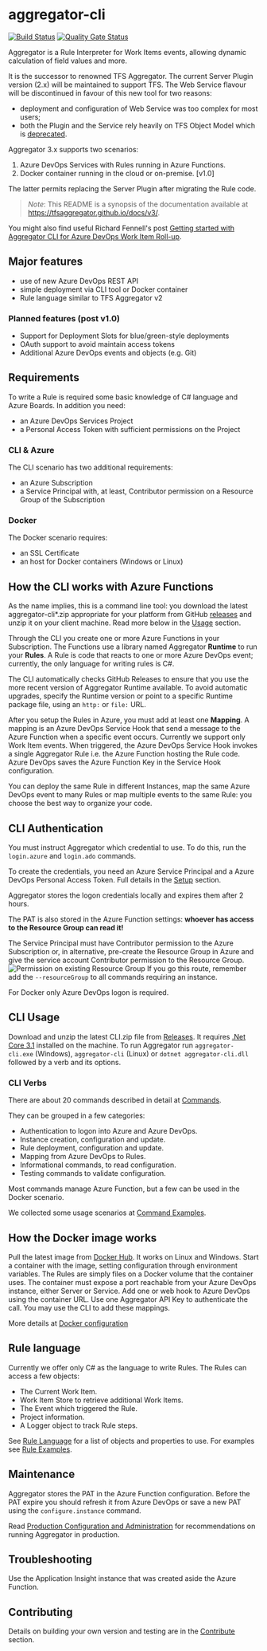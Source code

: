 # aggregator-cli

[![Build Status](https://github.com/tfsaggregator/aggregator-cli/workflows/CI/badge.svg?branch=master)](https://github.com/tfsaggregator/aggregator-cli/actions)   [![Quality Gate Status](https://sonarcloud.io/api/project_badges/measure?project=tfsaggregator_aggregator-cli&metric=alert_status)](https://sonarcloud.io/dashboard?id=tfsaggregator_aggregator-cli)

Aggregator is a Rule Interpreter for Work Items events, allowing dynamic calculation of field values and more.

It is the successor to renowned TFS Aggregator.
The current Server Plugin version (2.x) will be maintained to support TFS.
The Web Service flavour will be discontinued in favour of this new tool for two reasons:
- deployment and configuration of Web Service was too complex for most users;
- both the Plugin and the Service rely heavily on TFS Object Model which is [deprecated](https://docs.microsoft.com/en-us/azure/devops/integrate/concepts/wit-client-om-deprecation).

Aggregator 3.x supports two scenarios:
 1. Azure DevOps Services with Rules running in Azure Functions.
 2. Docker container running in the cloud or on-premise. [v1.0]

The latter permits replacing the Server Plugin after migrating the Rule code.

> *Note*: This README is a synopsis of the documentation available at <https://tfsaggregator.github.io/docs/v3/>.

You might also find useful Richard Fennell's post [Getting started with Aggregator CLI for Azure DevOps Work Item Roll-up](https://blogs.blackmarble.co.uk/rfennell/2020/06/12/getting-started-with-aggregator-cli-for-azure-devops-work-item-roll-up/).


## Major features

- use of new Azure DevOps REST API
- simple deployment via CLI tool or Docker container
- Rule language similar to TFS Aggregator v2


### Planned features (post v1.0)

- Support for Deployment Slots for blue/green-style deployments
- OAuth support to avoid maintain access tokens
- Additional Azure DevOps events and objects (e.g. Git)


## Requirements

To write a Rule is required some basic knowledge of C# language and Azure Boards.
In addition you need:
- an Azure DevOps Services Project
- a Personal Access Token with sufficient permissions on the Project

### CLI & Azure
The CLI scenario has two additional requirements:
- an Azure Subscription
- a Service Principal with, at least, Contributor permission on a Resource Group of the Subscription

### Docker
The Docker scenario requires:
- an SSL Certificate
- an host for Docker containers (Windows or Linux)


## How the CLI works with Azure Functions

As the name implies, this is a command line tool: you download the latest aggregator-cli*.zip appropriate for your platform from GitHub [releases](https://github.com/tfsaggregator/aggregator-cli/releases) and unzip it on your client machine.
Read more below in the [Usage](#usage) section.

Through the CLI you create one or more Azure Functions in your Subscription. The Functions use a library named Aggregator **Runtime** to run your **Rules**.
A Rule is code that reacts to one or more Azure DevOps event; currently, the only language for writing rules is C#.

The CLI automatically checks GitHub Releases to ensure that you use the more recent version of Aggregator Runtime available. To avoid automatic upgrades, specify the Runtime version or point to a specific Runtime package file, using an `http:` or `file:` URL.

After you setup the Rules in Azure, you must add at least one **Mapping**. A mapping is an Azure DevOps Service Hook that send a message to the Azure Function when a specific event occurs. Currently we support only Work Item events.
When triggered, the Azure DevOps Service Hook invokes a single Aggregator Rule i.e. the Azure Function hosting the Rule code. Azure DevOps saves the Azure Function Key in the Service Hook configuration.

You can deploy the same Rule in different Instances, map the same Azure DevOps event to many Rules or map multiple events to the same Rule: you choose the best way to organize your code.



## CLI Authentication

You must instruct Aggregator which credential to use.
To do this, run the `login.azure` and `login.ado` commands.

To create the credentials, you need an Azure Service Principal and a Azure DevOps Personal Access Token. Full details in the [Setup](https://tfsaggregator.github.io/docs/v3/setup/) section.

Aggregator stores the logon credentials locally and expires them after 2 hours.

The PAT is also stored in the Azure Function settings: **whoever has access to the Resource Group can read it!**

The Service Principal must have Contributor permission to the Azure Subscription or, in alternative, pre-create the Resource Group in Azure and give the service account Contributor permission to the Resource Group.
![Permission on existing Resource Group](https://tfsaggregator.github.io/docs/v3/setup/contributor-on-rg.png)
If you go this route, remember add the `--resourceGroup` to all commands requiring an instance.

For Docker only Azure DevOps logon is required.



## CLI Usage

Download and unzip the latest CLI.zip file from [Releases](https://github.com/tfsaggregator/aggregator-cli/releases).
It requires [.Net Core 3.1](https://dotnet.microsoft.com/download/dotnet-core/3.1) installed on the machine.
To run Aggregator run `aggregator-cli.exe` (Windows), `aggregator-cli` (Linux) or `dotnet aggregator-cli.dll` followed by a verb and its options.

### CLI Verbs

There are about 20 commands described in detail at [Commands](https://tfsaggregator.github.io/docs/v3/commands/).

They can be grouped in a few categories:
* Authentication to logon into Azure and Azure DevOps.
* Instance creation, configuration and update.
* Rule deployment, configuration and update.
* Mapping from Azure DevOps to Rules.
* Informational commands, to read configuration.
* Testing commands to validate configuration.

Most commands manage Azure Function, but a few can be used in the Docker scenario.

We collected some usage scenarios at [Command Examples](https://tfsaggregator.github.io/docs/v3/commands/command-examples/).



## How the Docker image works

Pull the latest image from [Docker Hub](https://hub.docker.com/repository/docker/tfsaggregator/aggregator3). It works on Linux and Windows.
Start a container with the image, setting configuration through environment variables.
The Rules are simply files on a Docker volume that the container uses.
The container must expose a port reachable from your Azure DevOps instance, either Server or Service.
Add one or web hook to Azure DevOps using the container URL. Use one Aggregator API Key to authenticate the call. You may use the CLI to add these mappings.

More details at [Docker configuration](https://tfsaggregator.github.io/docs/v3/setup/docker/)

## Rule language

Currently we offer only C# as the language to write Rules. The Rules can access a few objects:
* The Current Work Item.
* Work Item Store to retrieve additional Work Items.
* The Event which triggered the Rule.
* Project information.
* A Logger object to track Rule steps.

See [Rule Language](https://tfsaggregator.github.io/docs/v3/rules/) for a list of objects and properties to use.
For examples see [Rule Examples](https://tfsaggregator.github.io/docs/v3/rules/rule-examples-basic/).



## Maintenance

Aggregator stores the PAT in the Azure Function configuration. Before the PAT expire you should refresh it from Azure DevOps or save a new PAT using the `configure.instance` command.

Read [Production Configuration and Administration](https://tfsaggregator.github.io/docs/v3/setup/production/) for recommendations on running Aggregator in production.


## Troubleshooting

Use the Application Insight instance that was created aside the Azure Function.


## Contributing

Details on building your own version and testing are in the [Contribute](contrib/) section.
